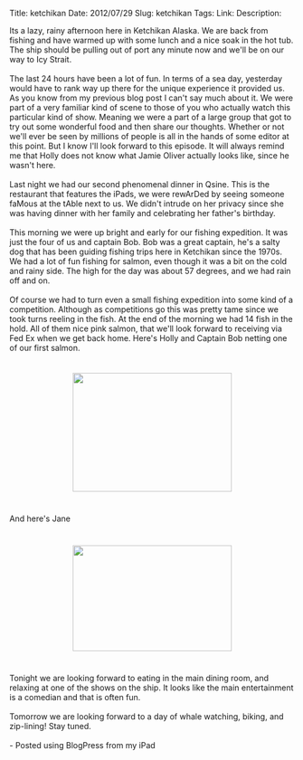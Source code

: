 Title: ketchikan
Date: 2012/07/29
Slug: ketchikan
Tags: 
Link: 
Description: 


Its a lazy, rainy afternoon here in Ketchikan Alaska.  We are back from fishing and have warmed up with some lunch and a nice soak in the hot tub. The ship should be pulling out of port any minute now and we'll be on our way to Icy Strait. <br /><br />The last 24 hours have been a lot of fun.  In terms of a sea day, yesterday would have to rank way up there for the unique experience it provided us.  As you know from my previous blog post I can't say much about it.  We were  part of a very familiar kind of scene to those of you who actually watch this particular kind of show.  Meaning we were a part of a large group that got to try out some wonderful food and then share our thoughts.  Whether or not we'll ever be seen by millions of people is all in the hands of some editor at this point.  But I know I'll look forward to this episode.  It will always remind me that Holly does not know what Jamie Oliver actually looks like, since he wasn't here.<br /><br />Last night we had our second phenomenal  dinner in Qsine.  This is the restaurant that features the iPads,  we were rewArDed by seeing someone faMous at the tAble next to us.  We didn't intrude on her privacy since she was having dinner with her family and celebrating her father's birthday.<br /><br />This morning we were up bright and early for our fishing expedition.  It was just the four of us and captain Bob.  Bob was a great captain, he's a salty dog that has been guiding fishing trips here in Ketchikan since the 1970s.  We had a lot of fun fishing for salmon, even though it was a bit on the cold and rainy side.  The high for the day was about 57 degrees, and we had rain off and on.<br /><br />Of course we had to turn even a small fishing expedition into some kind of a competition.  Although as competitions go this was pretty tame since we took turns reeling in the fish.  At the end of the morning we had 14 fish in the hold.  All of them nice pink salmon, that we'll look forward to receiving via Fed Ex when we get back home.  Here's Holly and Captain Bob netting one of our first salmon.<br /><br /><center><a href='https://picasaweb.google.com/116433235603763796408/InstantUpload#5770741454266452450'><img src='https://lh5.googleusercontent.com/-1YZ1htmp_04/UBXKxygsSeI/AAAAAAAAAsc/4Em1Te1WH-o/s288/0.jpg' border='0' width='281' height='210' style='margin:5px'></a></center><br /><br />And here's Jane<br /><br /><br /><center><a href='https://picasaweb.google.com/116433235603763796408/InstantUpload#5770741568587309026'><img src='https://lh5.googleusercontent.com/-nql3VBxgmPU/UBXK4cY6H-I/AAAAAAAAAsk/qCDSrDZiKGM/s288/1.jpg' border='0' width='281' height='187' style='margin:5px'></a></center><br /><br />Tonight we are looking forward to eating in the main dining room, and relaxing at one of the shows on the ship.  It looks like the main entertainment is a comedian and that is often fun.<br /><br />Tomorrow we are looking forward to a day of whale watching, biking, and zip-lining!  Stay tuned.<br /><br />- Posted using BlogPress from my iPad<br />
